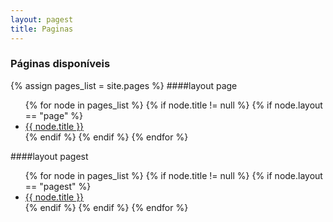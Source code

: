 ```yaml
---
layout: pagest
title: Paginas
---
```


### Páginas disponíveis

{% assign pages_list = site.pages %}
####layout page
<ul>
{% for node in pages_list %}
{% if node.title != null %}
{% if node.layout == "page" %}
<li class="nav-item">
<a class="nav-link{% if page.url == node.url %} nav-link-active{% endif %}" href="{{ node.url }}">{{ node.title }}</a>
</li>
{% endif %}
{% endif %}
{% endfor %}
</ul>
####layout pagest
<ul>
{% for node in pages_list %}
{% if node.title != null %}
{% if node.layout == "pagest" %}
<li class="nav-item">
<a class="nav-link{% if page.url == node.url %} nav-link-active{% endif %}" href="{{ node.url }}">{{ node.title }}</a>
</li>
{% endif %}
{% endif %}
{% endfor %}
</ul>
